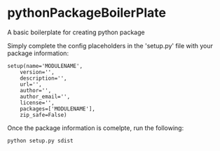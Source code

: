 # pythonPackageBoilerPlate
A basic boilerplate for creating python package 

Simply complete the config placeholders in the 'setup.py' file with your package information:

```
setup(name='MODULENAME',
	version='',
	description='',
	url='',
	author='',
	author_email='',
	license='',
	packages=['MODULENAME'],
	zip_safe=False)
```

Once the package information is comelpte, run the following:

```
python setup.py sdist
```

